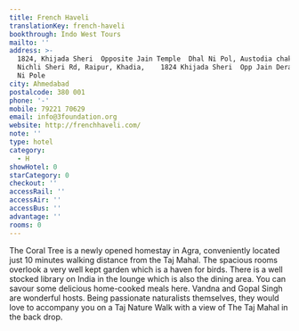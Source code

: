 ```yaml
---
title: French Haveli
translationKey: french-haveli
bookthrough: Indo West Tours
mailto: ''
address: >-
  1824, Khijada Sheri  Opposite Jain Temple  Dhal Ni Pol, Austodia chakla 
  Nichli Sheri Rd, Raipur, Khadia,    1824 Khijada Sheri  Opp Jain Derasar  Dhal
  Ni Pole
city: Ahmedabad
postalcode: 380 001
phone: '-'
mobile: 79221 70629
email: info@3foundation.org
website: http://frenchhaveli.com/
note: ''
type: hotel
category:
  - H
showHotel: 0
starCategory: 0
checkout: ''
accessRail: ''
accessAir: ''
accessBus: ''
advantage: ''
rooms: 0
---
```

The Coral Tree is a newly opened  homestay in Agra, conveniently located just 10 minutes walking distance from the Taj Mahal. The spacious rooms overlook a very well kept garden which is a haven for birds.     There is a well stocked library on India in the lounge which is also the dining area. You can savour some delicious home-cooked meals here.    Vandna and Gopal Singh are wonderful hosts. Being passionate naturalists themselves, they would love to accompany you on a Taj Nature Walk with a view of The Taj Mahal in the back drop.   